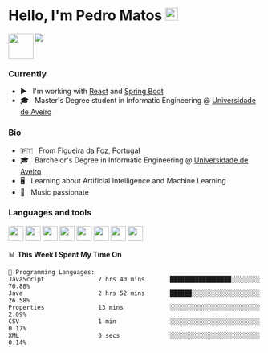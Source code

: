 <h1>Hello, I'm Pedro Matos <img src="https://media.giphy.com/media/hvRJCLFzcasrR4ia7z/giphy.gif" width="25px"></h1>

<a href="https://www.linkedin.com/in/pedrodlmatos/">
  <img align="left" alt="" width="50px" src="https://img.icons8.com/color/48/000000/linkedin.png" />
</a>

![](https://visitor-badge.glitch.me/badge?page_id=pedrodlmatos.pedrodlmatos)

<br />

<h3>Currently</h3>

 - ▶️ &nbsp; I'm working with [React](https://reactjs.org/) and [Spring Boot](https://spring.io/projects/spring-boot)
 - 🎓 &nbsp; Master's Degree student in Informatic Engineering @ [Universidade de Aveiro](www.ua.pt)

<h3>Bio</h3>

 - 🇵🇹 &nbsp; From Figueira da Foz, Portugal
 - 🎓 &nbsp; Barchelor's Degree in Informatic Engineering @ [Universidade de Aveiro](www.ua.pt)
 - 🖥️ &nbsp; Learning about Artificial Intelligence and Machine Learning 
 - 🎸 &nbsp; Music passionate

<h3>Languages and tools</h3>

<code><img height="30" src="https://img.icons8.com/color/96/000000/python.png"/></code>
<code><img height="30" src="https://img.icons8.com/color/48/000000/javascript.png"/></code>
<code><img height="30" src="https://img.icons8.com/color/48/000000/html-5.png"/></code>
<code><img height="30" src="https://img.icons8.com/officel/30/000000/react.png"/></code>
<code><img height="30" src="https://img.icons8.com/color/48/000000/java-coffee-cup-logo.png"/></code>
<code><img height="30" src="https://img.icons8.com/color/48/000000/spring-logo.png"/></code>
<code><img height="30" src="https://img.icons8.com/color/48/000000/postgreesql.png"/></code>
<code><img height="30" src="https://img.icons8.com/color/48/000000/docker.png"/></code>

<!--
<a href="https://github.com/anuraghazra/github-readme-stats">
  <img align="center" src="https://github-readme-stats-drab-three.vercel.app/api/wakatime?username=pedrodlmatos&theme=slateorange&custom_title=Weekly stats" />
</a>
-->

<!--START_SECTION:waka-->
📊 **This Week I Spent My Time On** 

```text
💬 Programming Languages: 
JavaScript               7 hrs 40 mins       █████████████████░░░░░░░░   70.88% 
Java                     2 hrs 52 mins       ██████░░░░░░░░░░░░░░░░░░░   26.58% 
Properties               13 mins             ░░░░░░░░░░░░░░░░░░░░░░░░░   2.09% 
CSV                      1 min               ░░░░░░░░░░░░░░░░░░░░░░░░░   0.17% 
XML                      0 secs              ░░░░░░░░░░░░░░░░░░░░░░░░░   0.14%

```


<!--END_SECTION:waka-->
